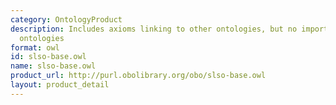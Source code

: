 ```yaml
---
category: OntologyProduct
description: Includes axioms linking to other ontologies, but no imports of those
  ontologies
format: owl
id: slso-base.owl
name: slso-base.owl
product_url: http://purl.obolibrary.org/obo/slso-base.owl
layout: product_detail
---
```

